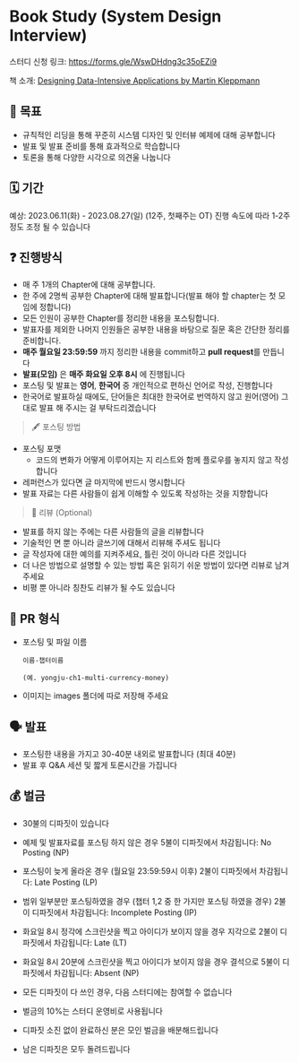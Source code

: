 # Book Study (System Design Interview)
스터디 신청 링크: https://forms.gle/WswDHdng3c35oEZi9

책 소개: [Designing Data-Intensive Applications by Martin Kleppmann](https://www.amazon.ca/Designing-Data-Intensive-Applications-Reliable-Maintainable/dp/1449373321)

## 📝 목표

- 규칙적인 리딩을 통해 꾸준히 시스템 디자인 및 인터뷰 예제에 대해 공부합니다
- 발표 및 발표 준비를 통해 효과적으로 학습합니다
- 토론을 통해 다양한 시각으로 의견울 나눕니다

## 🗓 기간

예상: 2023.06.11(화) - 2023.08.27(일) (12주, 첫째주는 OT)
진행 속도에 따라 1-2주 정도 조정 될 수 있습니다

## ❓ 진행방식

- 매 주 1개의 Chapter에 대해 공부합니다.
- 한 주에 2명씩 공부한 Chapter에 대해 발표합니다(발표 해야 할 chapter는 첫 모임에 정합니다)
- 모든 인원이 공부한 Chapter를 정리한 내용을 포스팅합니다.
- 발표자를 제외한 나머지 인원들은 공부한 내용을 바탕으로 질문 혹은 간단한 정리를 준비합니다.
- **매주 월요일 23:59:59** 까지 정리한 내용을 commit하고 **pull request**를 만듭니다
- **발표(모임)** 은 **매주 화요일 오후 8시** 에 진행됩니다
- 포스팅 및 발표는 **영어**, **한국어** 중 개인적으로 편하신 언어로 작성, 진행합니다
- 한국어로 발표하실 때에도, 단어들은 최대한 한국어로 번역하지 않고 원어(영어) 그대로 발표 해 주시는 걸 부탁드리겠습니다

> 🖋 포스팅 방법

- 포스팅 포맷
  - 코드의 변화가 어떻게 이루어지는 지 리스트와 함께 플로우를 놓지지 않고 작성합니다
- 레퍼런스가 있다면 글 마지막에 반드시 명시합니다
- 발표 자료는 다른 사람들이 쉽게 이해할 수 있도록 작성하는 것을 지향합니다

> 🔖 리뷰 (Optional)

- 발표를 하지 않는 주에는 다른 사람들의 글을 리뷰합니다
- 기술적인 면 뿐 아니라 글쓰기에 대해서 리뷰해 주셔도 됩니다
- 글 작성자에 대한 예의를 지켜주세요, 틀린 것이 아니라 다른 것입니다
- 더 나은 방법으로 설명할 수 있는 방법 혹은 읽히기 쉬운 방법이 있다면 리뷰로 남겨주세요
- 비평 뿐 아니라 칭찬도 리뷰가 될 수도 있습니다

## 💾 PR 형식

- 포스팅 및 파일 이름

  ```
  이름-챕터이름

  (예. yongju-ch1-multi-currency-money)
  ```

- 이미지는 images 폴더에 따로 저장해 주세요

## 🗣 발표

- 포스팅한 내용을 가지고 30-40분 내외로 발표합니다 (최대 40분)
- 발표 후 Q&A 세션 및 짧게 토론시간을 가집니다

## 💰 벌금

- 30불의 디파짓이 있습니다
- 예제 및 발표자료를 포스팅 하지 않은 경우 5불이 디파짓에서 차감됩니다: No Posting (NP)
- 포스팅이 늦게 올라온 경우 (월요일 23:59:59시 이후) 2불이 디파짓에서 차감됩니다: Late Posting (LP)
- 범위 일부분만 포스팅하였을 경우 (챕터 1,2 중 한 가지만 포스팅 하였을 경우) 2불이 디파짓에서 차감됩니다: Incomplete Posting (IP)
- 화요일 8시 정각에 스크린샷을 찍고 아이디가 보이지 않을 경우 지각으로 2불이 디파짓에서 차감됩니다: Late (LT)
- 화요일 8시 20분에 스크린샷을 찍고 아이디가 보이지 않을 경우 결석으로 5불이 디파짓에서 차감됩니다: Absent (NP)

- 모든 디파짓이 다 쓰인 경우, 다음 스터디에는 참여할 수 없습니다
- 벌금의 10%는 스터디 운영비로 사용됩니다
- 디파짓 소진 없이 완료하신 분은 모인 벌금을 배분해드립니다
- 남은 디파짓은 모두 돌려드립니다
